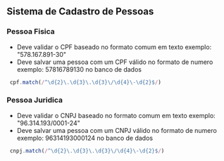 ## Sistema de Cadastro de Pessoas

### Pessoa Fisica

- Deve validar o CPF baseado no formato comum em texto exemplo: "578.167.891-30"
- Deve salvar uma pessoa com um CPF válido no formato de numero exemplo: 57816789130 no banco de dados

```javascript
 cpf.match(/^\d{2}\.\d{3}\.\d{3}\/\d{4}\-\d{2}$/)
```

### Pessoa Juridica

- Deve validar o CNPJ baseado no formato comum em texto exemplo: "96.314.193/0001-24"
- Deve salvar uma pessoa com um CNPJ válido no formato de numero exemplo: 96314193000124 no banco de dados

```javascript
 cnpj.match(/^\d{2}\.\d{3}\.\d{3}\/\d{4}\-\d{2}$/)
```
